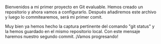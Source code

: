 Bienvenidos a mi primer proyecto en Git evaluable. Hemos creado un repositorio y ahora vamos a
configurarlo. Después añadiremos este archivo y luego lo commitearemos, será mi primer comit.

Muy bien ya hemos hecho la captura pertinente del comando "git status" y la hemos guardado en el
mismo repositorio local. Con este mensaje haremos nuestro segundo commit. ¡Vamos progresando!